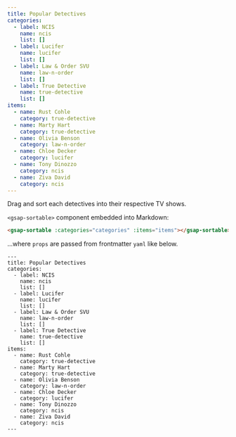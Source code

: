 ```yaml
---
title: Popular Detectives
categories:
  - label: NCIS
    name: ncis
    list: []
  - label: Lucifer
    name: lucifer
    list: []
  - label: Law & Order SVU
    name: law-n-order
    list: []
  - label: True Detective
    name: true-detective
    list: []
items:
  - name: Rust Cohle
    category: true-detective
  - name: Marty Hart
    category: true-detective
  - name: Olivia Benson
    category: law-n-order
  - name: Chloe Decker
    category: lucifer
  - name: Tony Dinozzo
    category: ncis
  - name: Ziva David
    category: ncis
---
```


Drag and sort each detectives into their respective TV shows.

<gsap-sortable :categories="categories" :items="items"></gsap-sortable>

`<gsap-sortable>` component embedded into Markdown:

```md
<gsap-sortable :categories="categories" :items="items"></gsap-sortable>
```

...where `props` are passed from frontmatter `yaml` like below.

```
---
title: Popular Detectives
categories:
  - label: NCIS
    name: ncis
    list: []
  - label: Lucifer
    name: lucifer
    list: []
  - label: Law & Order SVU
    name: law-n-order
    list: []
  - label: True Detective
    name: true-detective
    list: []
items:
  - name: Rust Cohle
    category: true-detective
  - name: Marty Hart
    category: true-detective
  - name: Olivia Benson
    category: law-n-order
  - name: Chloe Decker
    category: lucifer
  - name: Tony Dinozzo
    category: ncis
  - name: Ziva David
    category: ncis
---
```

